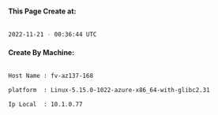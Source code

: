 
   
#### This Page Create at:

```bash

2022-11-21 - 00:36:44 UTC

```

#### Create By Machine:

```bash

Host Name : fv-az137-168

platform  : Linux-5.15.0-1022-azure-x86_64-with-glibc2.31

Ip Local  : 10.1.0.77

```

